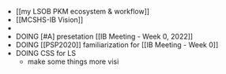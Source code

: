 - [[my LSOB PKM ecosystem & workflow]]
- [[MCSHS-IB Vision]]
-
- DOING [#A] presetation [[IB Meeting - Week 0, 2022]]
- DOING [[PSP2020]] familiarization for [[IB Meeting - Week 0]]
- DOING CSS for LS
	- make some things more visi